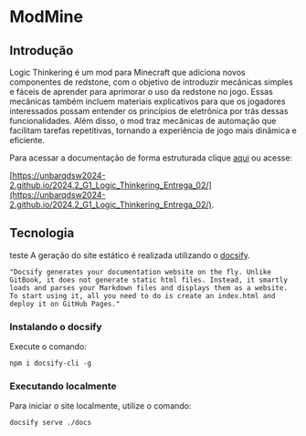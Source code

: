 # ModMine

## Introdução

Logic Thinkering é um mod para Minecraft que adiciona novos componentes de redstone, com o objetivo de introduzir mecânicas simples e fáceis de aprender para aprimorar o uso da redstone no jogo. Essas mecânicas também incluem materiais explicativos para que os jogadores interessados possam entender os princípios de eletrônica por trás dessas funcionalidades. Além disso, o mod traz mecânicas de automação que facilitam tarefas repetitivas, tornando a experiência de jogo mais dinâmica e eficiente.


Para acessar a documentação de forma estruturada clique [aqui](https://unbarqdsw2024-2.github.io/2024.2_G1_Logic_Thinkering_Entrega_02/)
ou acesse:

[https://unbarqdsw2024-2.github.io/2024.2_G1_Logic_Thinkering_Entrega_02/](https://unbarqdsw2024-2.github.io/2024.2_G1_Logic_Thinkering_Entrega_02/).


## Tecnologia
teste
A geração do site estático é realizada utilizando o [docsify](https://docsify.js.org/).

```shell
"Docsify generates your documentation website on the fly. Unlike GitBook, it does not generate static html files. Instead, it smartly loads and parses your Markdown files and displays them as a website. To start using it, all you need to do is create an index.html and deploy it on GitHub Pages."
```

### Instalando o docsify

Execute o comando:

```shell
npm i docsify-cli -g
```

### Executando localmente

Para iniciar o site localmente, utilize o comando:

```shell
docsify serve ./docs
```
